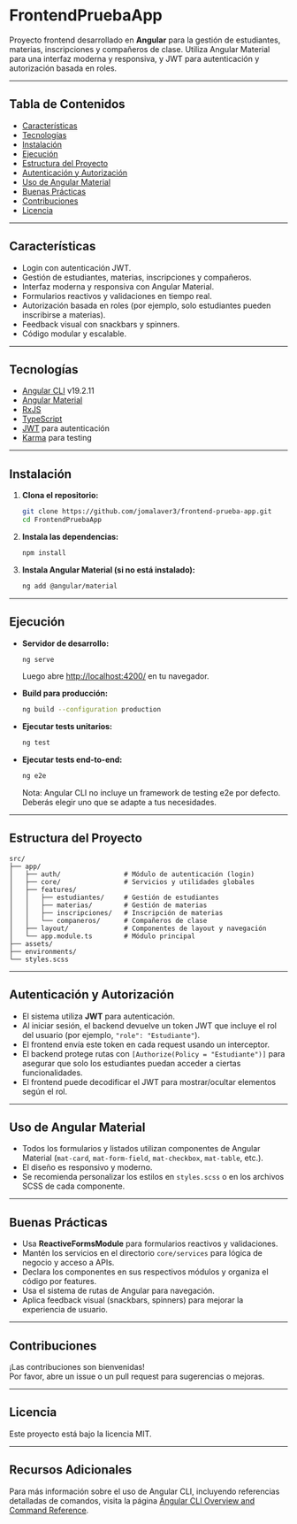 # FrontendPruebaApp

Proyecto frontend desarrollado en **Angular** para la gestión de estudiantes, materias, inscripciones y compañeros de clase. Utiliza Angular Material para una interfaz moderna y responsiva, y JWT para autenticación y autorización basada en roles.

---

## Tabla de Contenidos

- [Características](#características)
- [Tecnologías](#tecnologías)
- [Instalación](#instalación)
- [Ejecución](#ejecución)
- [Estructura del Proyecto](#estructura-del-proyecto)
- [Autenticación y Autorización](#autenticación-y-autorización)
- [Uso de Angular Material](#uso-de-angular-material)
- [Buenas Prácticas](#buenas-prácticas)
- [Contribuciones](#contribuciones)
- [Licencia](#licencia)

---

## Características

- Login con autenticación JWT.
- Gestión de estudiantes, materias, inscripciones y compañeros.
- Interfaz moderna y responsiva con Angular Material.
- Formularios reactivos y validaciones en tiempo real.
- Autorización basada en roles (por ejemplo, solo estudiantes pueden inscribirse a materias).
- Feedback visual con snackbars y spinners.
- Código modular y escalable.

---

## Tecnologías

- [Angular CLI](https://angular.io/cli) v19.2.11
- [Angular Material](https://material.angular.io/)
- [RxJS](https://rxjs.dev/)
- [TypeScript](https://www.typescriptlang.org/)
- [JWT](https://jwt.io/) para autenticación
- [Karma](https://karma-runner.github.io) para testing

---

## Instalación

1. **Clona el repositorio:**
   ```bash
   git clone https://github.com/jomalaver3/frontend-prueba-app.git
   cd FrontendPruebaApp
   ```

2. **Instala las dependencias:**
   ```bash
   npm install
   ```

3. **Instala Angular Material (si no está instalado):**
   ```bash
   ng add @angular/material
   ```

---

## Ejecución

- **Servidor de desarrollo:**
  ```bash
  ng serve
  ```
  Luego abre [http://localhost:4200/](http://localhost:4200/) en tu navegador.

- **Build para producción:**
  ```bash
  ng build --configuration production
  ```

- **Ejecutar tests unitarios:**
  ```bash
  ng test
  ```

- **Ejecutar tests end-to-end:**
  ```bash
  ng e2e
  ```
  Nota: Angular CLI no incluye un framework de testing e2e por defecto. Deberás elegir uno que se adapte a tus necesidades.

---

## Estructura del Proyecto

```
src/
├── app/
│   ├── auth/                # Módulo de autenticación (login)
│   ├── core/                # Servicios y utilidades globales
│   ├── features/
│   │   ├── estudiantes/     # Gestión de estudiantes
│   │   ├── materias/        # Gestión de materias
│   │   ├── inscripciones/   # Inscripción de materias
│   │   └── companeros/      # Compañeros de clase
│   ├── layout/              # Componentes de layout y navegación
│   └── app.module.ts        # Módulo principal
├── assets/
├── environments/
└── styles.scss
```

---

## Autenticación y Autorización

- El sistema utiliza **JWT** para autenticación.
- Al iniciar sesión, el backend devuelve un token JWT que incluye el rol del usuario (por ejemplo, `"role": "Estudiante"`).
- El frontend envía este token en cada request usando un interceptor.
- El backend protege rutas con `[Authorize(Policy = "Estudiante")]` para asegurar que solo los estudiantes puedan acceder a ciertas funcionalidades.
- El frontend puede decodificar el JWT para mostrar/ocultar elementos según el rol.

---

## Uso de Angular Material

- Todos los formularios y listados utilizan componentes de Angular Material (`mat-card`, `mat-form-field`, `mat-checkbox`, `mat-table`, etc.).
- El diseño es responsivo y moderno.
- Se recomienda personalizar los estilos en `styles.scss` o en los archivos SCSS de cada componente.

---

## Buenas Prácticas

- Usa **ReactiveFormsModule** para formularios reactivos y validaciones.
- Mantén los servicios en el directorio `core/services` para lógica de negocio y acceso a APIs.
- Declara los componentes en sus respectivos módulos y organiza el código por features.
- Usa el sistema de rutas de Angular para navegación.
- Aplica feedback visual (snackbars, spinners) para mejorar la experiencia de usuario.

---

## Contribuciones

¡Las contribuciones son bienvenidas!  
Por favor, abre un issue o un pull request para sugerencias o mejoras.

---

## Licencia

Este proyecto está bajo la licencia MIT.

---

## Recursos Adicionales

Para más información sobre el uso de Angular CLI, incluyendo referencias detalladas de comandos, visita la página [Angular CLI Overview and Command Reference](https://angular.dev/tools/cli).
